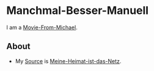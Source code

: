# Manchmal-Besser-Manuell

I am a [Movie-From-Michael](1111.md).

## About

- My [Source](600130.md) is [Meine-Heimat-ist-das-Netz](91000017.md).
